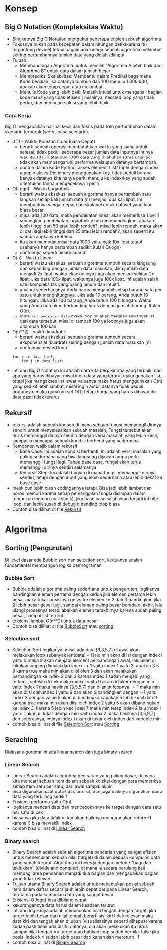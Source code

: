 # Konsep
## Big O Notation (Kompleksitas Waktu)
* Singkatnya Big O Notation mengukur seberapa efisien sebuah algoritma
* Fokusnya bukan pada kecepatan dalam hitungan detik(karena itu tergantung device) tetapi bagaimana kinerja sebuah algoritma melambat seiring bertambahnya jumlah data yang diolah /diinput
* Tujuan
    - Membandingan Algoritma: untuk memilih "Algoritma A lebih baik dari Algoritma B" untuk data dalam jumlah besar.
    - Memprediksi Skalabilitas: Membantu dalam Prediksi bagaimana Kode berjalan jika datanya tumbuh dari 100 menuju 1.000.000, apakah akan tetap cepat atau melambat.
    - Menulis Kode yang lebih baik: Melatih intuisi untuk mengenali bagian kode mana yang tidak efisien ( misalnya, nessted loop yang tidak perlu), dan menncari solusi yang lebih baik.
### Cara Kerja
Big O mengabaikan hal-hal kecil dan fokus pada tren pertumbuhan dalam skenario terburuk (worst-case scenario).
* 0(1) - Waktu Konstan (Luar Biasa Cepat)
    -  berarti sebuah operasi membutuhkan waktu yang sama untuk selesai, tidak peduli seberapa besar jumlah data inputnya intinya wau itu ada 10 ataupun 1000 cara yang dilakukan sama saja jadi tidak akan mempengaruhi performa walaupun datanya bertambah.
    - contoh dalam Kode Python, akses element List/Tuple dengan index ataupin akses Dictionary menggunakan key, tidak peduli berapa banyak datanya kita hanya perlu menuju ke index/key yang sudah ditentukan tanpa mengeceknya 1 per 1
* O(Logn) - Waktu Logaritmik
    - berarti waktu eksekusi sebuah algoritma hanya bertambah satu langkah setiap kali jumlah data (n) menjadi dua kali lipat. Ini membuatnya sangat cepat dan skalabel untuk dataset yang luar biasa besar.
    - misal ada 100 data, maka pendekatan linear akan memeriksa 1 per 1 sedangkan pendekatan logaritmik akan membandingkan, apakah lebih tinggi dari 50 atau lebih rendah?, misal lebih rendah, maka akan di cari lagi lebih tinggi dari 25 atau lebih rendah?, akan seperti itu sampai angkanya ketemu
    - itu akan membuat misal data 1000 yaitu naik 10x lipat tetapi usahanya hanya bertambah sedikit itulah O(logn)
    - contohnya seperti binary search
* O(n) - Waktu Linear
    - berarti waktu eksekusi sebuah algoritma tumbuh secara langsung dan sebanding dengan jumlah data masukan, Jika jumlah data menjadi 2x lipat, waktu eksekusinya juga akan menjadi sekitar 2x lipat. Jika data 100x lipat, waktunya juga 100x lipat. Ini adalah salah satu kompleksitas yang paling umum dan intuitif.
    - analogi sederhananya Anda harus mengambil setiap barang satu per satu untuk menghitungnya. Jika ada 10 barang, Anda butuh 10 hitungan. Jika ada 100 barang, Anda butuh 100 hitungan. Waktu yang Anda butuhkan berbanding lurus dengan jumlah barang. Itulah O(n).
    - misal `for angka in data` maka loop ini akan berjalan sebanyak isi dari data tersebut, misal di tambah 100 ya loopnya juga akan ditambah 100 kali
* O(n**2) - waktu kuadratik
    - berarti waktu eksekusi sebuah algoritma tumbuh secara eksponensial (kuadrat) seiring dengan jumlah data masukan (n)
    - contohnya nested loop
    ```
    for i in data_list: 
        for j in data_list:
    ```
* inti dari Big O Notation ini adalah cara kita berpikir apa yang terbaik, dan apa yang harus dibayar, misal ingin data yang terurut maka gunakan list, tetapi jika mengakses list lewat valuenya maka harus menggunakan O(n) yang sedikit lebih lambat, misal ingin ambil datanya tidak peduli urutannya, maka gunakan set O(1) tetapi harga yang harus dibayar itu data pasti tidak terurut

## Rekursif
* rekursi adalah sebuah konsep di mana sebuah fungsi memanggil dirinya sendiri untuk menyelesaikan sebuah masalah, Fungsi tersebut akan terus memanggil dirinya sendiri dengan versi masalah yang lebih kecil, sampai ia mencapai sebuah kondisi berhenti yang sederhana.
* Komponen wajib dalam rekursif
    - Base Case: Ini adalah kondisi berhenti. Ini adalah versi masalah yang paling sederhana yang bisa langsung dijawab tanpa perlu memanggil fungsi lagi. Tanpa base case, fungsi akan terus memanggil dirinya sendiri selamanya
    - Recursif Step: Ini adalah bagian di mana fungsi memanggil dirinya sendiri, tetapi dengan input yang lebih sederhana atau lebih dekat ke base case.
* meskipun lebih clean codingannya tetapi, Bisa jadi lebih lambat dan boros memori karena setiap pemanggilan fungsi disimpan dalam tumpukan memori (call stack), jika base case salah akan terjadi infinite loop, dan lebih susah di debug dibanding loop biasa
* Contoh bisa dilihat di file [Rekursif](rekursif.py)


# Algoritma

## Sorting (Pengurutan)
Di level dasar ada Bubble sort dan selection sort, keduanya adalah fundamental membangun logika pemrograman
### Bubble Sort
* Bubble adalah algoritma paling sederhana untuk pengurutan, logikanya bandingkan elemen pertama dengan kedua jika elemen pertama lebih besar maka tukar posisinya geser ke elemen ke 2 dan 3 bandingkan jika 2 lebih besar geser lagi, sampai elemen paling besar berada di akhir, lalu ulangi prosesnya tetapi abaikan elemen terakhirnya karena sudah paling besar, sampai list terurut
* efisiensi lambat O(n**2) untuk data besar
* Contoh bisa dilihat di file [BubbleSort](bubbleSort.py) atau [sorting](sorting.py)

### Selection sort
* Selection Sort logikanya, misal ada data [9,3,5,7] di awal akan melakukan loop sebanyak len(data) - 1 lalu min akan di isi dengan index i yaitu 0 maka 9 akan menjadi element perbandingan awal, lalu akan di lakukan looping dimulai dari index i + 1 yaitu index 1 yaitu 3, apakah 3 < 9 karna true maka min akan diisi oleh 3 dan akan melakukan perbandingan ke index 2 dan 3 karena index 1 sudah menjadi yang terkecil, setelah di cek maka index i yaitu 0 akan di tuker dengan min yaitu index 1 maka hasilnya [3,9,5,7] dan dilanjut loopnya i = 1 maka min akan diisi oleh index 1 yaitu 9 dan akan dibandingkan dengan i+1 yaitu index 2 dengan value 5 akan di bandingkan apakah 5 lebih kecil dari 9 karena true maka min akan diisi oleh index 2 yaitu 5 akan dibandingkan ke index 3, karena 5 lebih kecil dari 7 maka min tetap index 2 lalu index i yaitu 1 akan di tukar dengan min yaitu index 2 maka hasilnya [3,5,9,7] dan seterusnya, intinya index i akan di tukar oleh index dari variable min
* contoh bisa dilihat di file [Selection Sort](selectionSort.py) atau [Sorting](sorting.py)

## Seraching
Didasar algoritma ini ada linear search dan juga binary search
### Linear Search
* Linear Search adalah algoritma pencarian yang paling dasar, di mana kita mencari sebuah item dalam sebuah koleksi dengan cara memeriksa setiap item satu per satu, dari awal sampai akhir.
* bisa digunakan saat data tidak terurut, dan juga baiknya digunakan pada data yang terbilang sedikit
* Efisiensi performa yaitu O(n)
* logikanya mencari data dan mencocokannya ke target dengan cara satu per satu di cek
* biasanya jika data tidak di temukan baiknya menggunakan return -1 karena 0 bisa mewakili index
* contoh bisa dilihat di [Linear Search](linearSearch.py)

### Binary search
* Binary Search adalah sebuah algoritma pencarian yang sangat efisien untuk menemukan sebuah nilai (target) di dalam sebuah kumpulan data yang sudah terurut. Algoritma ini bekerja dengan metode "bagi dan taklukkan" (divide and conquer), di mana ia secara berulang kali membagi area pencarian menjadi dua bagian dan mengabaikan bagian yang tidak relevan.
* Tujuan utama Binary Search adalah untuk menemukan posisi sebuah item dalam daftar secara jauh lebih cepat daripada Linear Search, terutama pada kumpulan data yang sangat besar.
* Efisiensi O(logn) bisa dibilang cepat
* kekurangannya data harus dalam keadaan terurut
* inti dari logikanya adalah mencocokan nilai tengah dengan target, jika target lebih besar dari nilai tengah berarti sisi kiri tidak relevan maka data kiri dan tengah akan di ubah (visualisasinya seperti dihapus) karena sudah pasti tidak ada disitu datanya, dia akan melakukan itu terus sampai nilai tengah == target atau bahkan loop sudah bernilai false jika posisi index  kiri sudah lebih besar dari kanan dan mereturn -1
* contoh bisa dilihat di [Binary Search](binarySearch.py)

